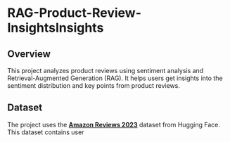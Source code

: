 # RAG-Product-Review-InsightsInsights
## Overview

This project analyzes product reviews using sentiment analysis and Retrieval-Augmented Generation (RAG). It helps users get insights into the sentiment distribution and key points from product reviews.

## Dataset

The project uses the [**Amazon Reviews 2023**](https://huggingface.co/datasets/McAuley-Lab/Amazon-Reviews-2023) dataset from Hugging Face. This dataset contains user 
